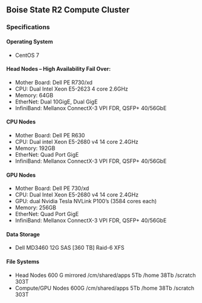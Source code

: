 ## Boise State R2 Compute Cluster

### Specifications

#### Operating System
- CentOS 7

#### Head Nodes – High Availability Fail Over:
- Mother Board: Dell PE R730/xd
- CPU: Dual Intel Xeon E5-2623 4 core 2.6GHz
- Memory: 64GB
- EtherNet: Dual 10GigE, Dual GigE
- InfiniBand: Mellanox ConnectX-3 VPI FDR, QSFP+ 40/56GbE

#### CPU Nodes
- Mother Board: Dell PE R630
- CPU: Dual intel Xeon E5-2680 v4 14 core 2.4GHz
- Memory: 192GB
- EtherNet: Quad Port GigE
- InfiniBand: Mellanox ConnectX-3 VPI FDR, QSFP+ 40/56GbE

#### GPU Nodes
- Mother Board: Dell PE 730/xd
- CPU: Dual Intel Xeon E5-2680 v4 14 core 2.4GHz
- GPU: dual Nvidia Tesla NVLink P100’s (3584 cores each)
- Memory: 256GB
- EtherNet: Quad Port GigE
- InfiniBand: Mellanox ConnectX-3 VPI FDR, QSFP+ 40/56GbE

#### Data Storage
- Dell MD3460 12G SAS [360 TB] Raid-6 XFS

#### File Systems
- Head Nodes 600 G mirrored /cm/shared/apps 5Tb /home 38Tb /scratch 303T
- Compute/GPU Nodes 600G /cm/shared/apps 5Tb /home 38Tb /scratch 303T
